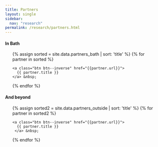 ```yaml
---
title: Partners
layout: single
sidebar:
  nav: "research"
permalink: /research/partners.html
---
```


<h4><a id="Bath">In Bath</a></h4>

<ul  class="two_column">
{% assign sorted = site.data.partners_bath | sort: 'title' %}
{% for partner in sorted %}
  
    <a class="btn btn--inverse" href="{{partner.url}}">
      {{ partner.title }}
    </a> &nbsp;
  
{% endfor %}
</ul>

<h4><a id="Beyond">And beyond</a></h4>
<ul  class="two_column">
{% assign sorted2 = site.data.partners_outside | sort: 'title' %}
{% for partner in sorted2 %}
  
    <a class="btn btn--inverse" href="{{partner.url}}">
      {{ partner.title }}
     </a> &nbsp;
  
  
{% endfor %}
</ul>
